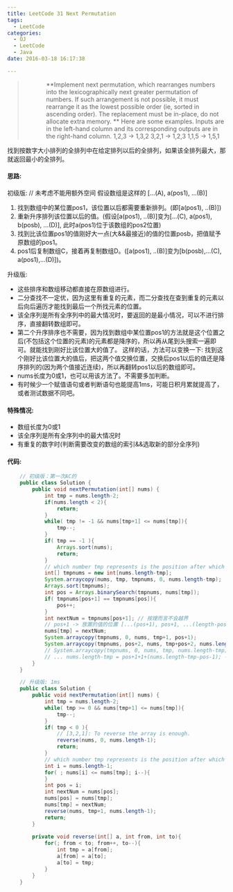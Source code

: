 ```yaml
---
title: LeetCode 31 Next Permutation
tags:
  - LeetCode
categories:
  - OJ
  - LeetCode
  - Java
date: 2016-03-18 16:17:38

---
```



<blockquote class="blockquote-center">
<div style = "padding-left: 50px; text-align: left">
**Implement next permutation, which rearranges numbers into the lexicographically next greater permutation of numbers.
If such arrangement is not possible, it must rearrange it as the lowest possible order (ie, sorted in ascending order).
The replacement must be in-place, do not allocate extra memory.
**
Here are some examples. Inputs are in the left-hand column and its corresponding outputs are in the right-hand column.
1,2,3 → 1,3,2
3,2,1 → 1,2,3
1,1,5 → 1,5,1
</div>
</blockquote>

找到按数字大小排列的全排列中在给定排列以后的全排列，如果该全排列最大，那就返回最小的全排列。

<!--more-->

#### 思路:
初级版: // 未考虑不能用额外空间
假设数组是这样的 [...(A), a(pos1), ...(B)]
1. 找到数组中的某位置pos1，该位置以后都需要重新排列。(即[a(pos1), ..(B)])
2. 重新升序排列该位置以后的值。(假设[a(pos1), ..(B)]变为[...(C), a(pos1), b(posb), ...(D)], 此时a(pos1)位于该数组的pos2位置) 
3. 找到比该位置pos1的值刚好大一点(大&&最接近)的值的位置posb，把值赋予原数组的pos1。
4. pos1后复制数组C，接着再复制数组D。([a(pos1), ..(B)]变为[b(posb),...(C), a(pos1),...(D)])。

升级版:
* 这些排序和数组移动都直接在原数组进行。
* 二分查找不一定优，因为这里有重复的元素，而二分查找在查到重复的元素以后向后遍历才能找到最后一个所找元素的位置。
* 该全序列是所有全序列中的最大情况时，要返回的是最小情况，可以不进行排序，直接翻转数组即可。
* 第二个升序排序也不需要，因为找到数组中某位置pos1的方法就是这个位置之后(不包括这个位置的元素)的元素都是降序的，所以再从尾到头搜索一遍即可。就能找到刚好比该位置大的值了。
  这样的话，方法可以变换一下: 找到这个刚好比该位置大的值后，把这两个值交换位置，交换后pos1以后的值还是降序排列的(因为两个值接近连续)，所以再翻转pos1以后的数组即可。
* nums长度为0或1，也可以用该方法了。不需要多加判断。
* 有时候少一个赋值语句或者判断语句也能提高1ms，可能日积月累就提高了，或者测试数据不同吧。

#### 特殊情况:
* 数组长度为0或1
* 该全序列是所有全序列中的最大情况时
* 有重复的数字时(判断需要改变的数组的索引&&选取新的部分全序列) 

#### 代码:
```java
    // 初级版：第一次AC的
    public class Solution {
        public void nextPermutation(int[] nums) {
            int tmp = nums.length-2;
            if(nums.length < 2){
                return;
            }
            while( tmp != -1 && nums[tmp+1] <= nums[tmp]){
                tmp--;
            }
            if( tmp == -1 ){
                Arrays.sort(nums);
                return;
            }
            // which number tmp represents is the position after which will be changed.
            int[] tmpnums = new int[nums.length-tmp];
            System.arraycopy(nums, tmp, tmpnums, 0, nums.length-tmp);
            Arrays.sort(tmpnums);
            int pos = Arrays.binarySearch(tmpnums, nums[tmp]);
            if( tmpnums[pos+1] == tmpnums[pos]){
                pos++;
            }
            int nextNum = tmpnums[pos+1]; // 按理而言不会越界
            // pos+1 -> 放置的值的位置 [...(pos+1), pos+1, ...(length-pos-1)] 
            nums[tmp] = nextNum;
            System.arraycopy(tmpnums, 0, nums, tmp+1, pos+1);
            System.arraycopy(tmpnums, pos+2, nums, tmp+pos+2, nums.length-tmp-pos-2);
            // System.arraycopy(tmpnums, 0, nums, tmp, nums.length-tmp);
            // ... nums.length-tmp = pos+1+1+(nums.length-tmp-pos-1); -1
        }
    }
```

```java
    // 升级版: 1ms
    public class Solution {
        public void nextPermutation(int[] nums) {
            int tmp = nums.length-2;
            while( tmp >= 0 && nums[tmp+1] <= nums[tmp]){
                tmp--;
            }
            if( tmp < 0 ){
                // [3,2,1]: To reverse the array is enough.
                reverse(nums, 0, nums.length-1);
                return;
            }
            // which number tmp represents is the position after which will be changed.
            int i = nums.length-1;
            for( ; nums[i] <= nums[tmp]; i--){
            }
            int pos = i;
            int nextNum = nums[pos];
            nums[pos] = nums[tmp];
            nums[tmp] = nextNum;
            reverse(nums, tmp+1, nums.length-1);
            return;
        }
    
        private void reverse(int[] a, int from, int to){
            for(; from < to; from++, to--){
                int tmp = a[from];
                a[from] = a[to];
                a[to] = tmp;
            }
        }
    }
```